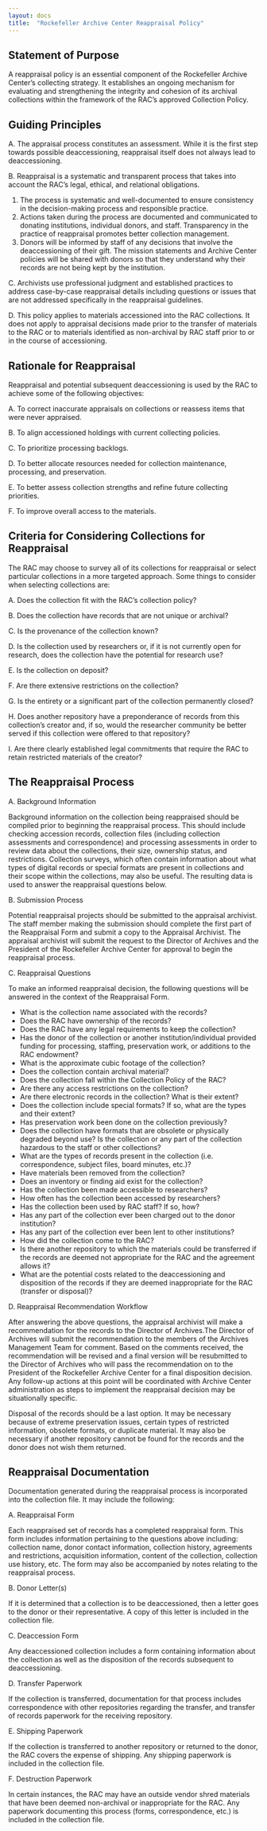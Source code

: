 ```yaml
---
layout: docs
title:  "Rockefeller Archive Center Reappraisal Policy"
---
```


## Statement of Purpose

A reappraisal policy is an essential component of the Rockefeller Archive Center’s collecting strategy. It establishes an ongoing mechanism for evaluating and strengthening the integrity and cohesion of its archival collections within the framework of the RAC’s approved Collection Policy.

## Guiding Principles

A.  The appraisal process constitutes an assessment. While it is the first step towards possible deaccessioning, reappraisal itself does not always lead to deaccessioning.

B.  Reappraisal is a systematic and transparent process that takes into account the RAC’s legal, ethical, and relational obligations.
1. The process is systematic and well-documented to ensure consistency in the decision-making process and responsible practice.
2. Actions taken during the process are documented and communicated to donating institutions, individual donors, and staff. Transparency in the practice of reappraisal promotes better collection management.
3. Donors will be informed by staff of any decisions that involve the deaccessioning of their gift. The mission statements and Archive Center policies will be shared with donors so that they understand why their records are not being kept by the institution.

C. Archivists use professional judgment and established practices to address case-by-case reappraisal details including questions or issues that are not addressed specifically in the reappraisal guidelines.

D. This policy applies to materials accessioned into the RAC collections. It does not apply to appraisal decisions made prior to the transfer of materials to the RAC or to materials identified as non-archival by RAC staff prior to or in the course of accessioning.

## Rationale for Reappraisal

Reappraisal and potential subsequent deaccessioning is used by the RAC to achieve some of the following objectives:

A.  To correct inaccurate appraisals on collections or reassess items
    that were never appraised.

B.  To align accessioned holdings with current collecting policies.

C.  To prioritize processing backlogs.

D.  To better allocate resources needed for collection maintenance,
    processing, and preservation.

E.  To better assess collection strengths and refine future collecting
    priorities.  

F.  To improve overall access to the materials.  

## Criteria for Considering Collections for Reappraisal

The RAC may choose to survey all of its collections for reappraisal or select particular collections in a more targeted approach. Some things to consider when selecting collections are:

A.  Does the collection fit with the RAC’s collection policy?

B.  Does the collection have records that are not unique or archival?

C.  Is the provenance of the collection known?

D.  Is the collection used by researchers or, if it is not currently open for research, does the collection have the potential for research use?

E.  Is the collection on deposit?

F.  Are there extensive restrictions on the collection?

G.  Is the entirety or a significant part of the collection permanently closed?

H.  Does another repository have a preponderance of records from this
    collection’s creator and, if so, would the researcher community be
    better served if this collection were offered to that repository?

I. Are there clearly established legal commitments that require the RAC to retain restricted materials of the creator?

## The Reappraisal Process

A.  Background Information

Background information on the collection being reappraised should be compiled prior to beginning the reappraisal process. This should include checking accession records, collection files (including collection assessments and correspondence) and processing assessments in order to review data about the collections, their size, ownership status, and restrictions. Collection surveys, which often contain information about what types of digital records or special formats are present in collections and their scope within the collections, may also be useful. The resulting data is used to answer the reappraisal questions below.

B.  Submission Process

Potential reappraisal projects should be submitted to the appraisal archivist. The staff member making the submission should complete the first part of the Reappraisal Form and submit a copy to the Appraisal Archivist. The appraisal archivist will submit the request to the Director of Archives and the President of the Rockefeller Archive Center for approval to begin the reappraisal process.

C. Reappraisal Questions

To make an informed reappraisal decision, the following questions will be answered in the context of the Reappraisal Form.
-   What is the collection name associated with the records?
-   Does the RAC have ownership of the records?
-   Does the RAC have any legal requirements to keep the collection?
-   Has the donor of the collection or another institution/individual
    provided funding for processing, staffing, preservation work, or
    additions to the RAC endowment?
-   What is the approximate cubic footage of the collection?
-   Does the collection contain archival material?
-   Does the collection fall within the Collection Policy of the RAC?
-   Are there any access restrictions on the collection?
-   Are there electronic records in the collection? What is their
    extent?
-   Does the collection include special formats? If so, what are the
    types and their extent?
-   Has preservation work been done on the collection previously?
-   Does the collection have formats that are obsolete or physically
    degraded beyond use? Is the collection or any part of the collection
    hazardous to the staff or other collections?
-   What are the types of records present in the collection (i.e.
    correspondence, subject files, board minutes, etc.)?
-   Have materials been removed from the collection?
-   Does an inventory or finding aid exist for the collection?
-   Has the collection been made accessible to researchers?
-   How often has the collection been accessed by researchers?
-   Has the collection been used by RAC staff? If so, how?
-   Has any part of the collection ever been charged out to the donor
    institution?
-   Has any part of the collection ever been lent to other institutions?
-   How did the collection come to the RAC?
-   Is there another repository to which the materials could be
    transferred if the records are deemed not appropriate for the RAC
    and the agreement allows it?
-   What are the potential costs related to the deaccessioning and
    disposition of the records if they are deemed inappropriate for the
    RAC (transfer or disposal)?

D. Reappraisal Recommendation Workflow

After answering the above questions, the appraisal archivist will make a recommendation for the records to the Director of Archives.The Director of Archives will submit the recommendation to the members of the Archives Management Team for comment. Based on the comments received, the recommendation will be revised and a final version will be resubmitted to the Director of Archives who will pass the recommendation on to the President of the Rockefeller Archive Center for a final disposition decision. Any follow-up actions at this point will be coordinated with Archive Center administration as steps to implement the reappraisal decision may be situationally specific.

Disposal of the records should be a last option. It may be necessary because of extreme preservation issues, certain types of restricted information, obsolete formats, or duplicate material. It may also be necessary if another repository cannot be found for the records and the donor does not wish them returned.

## Reappraisal Documentation

Documentation generated during the reappraisal process is incorporated into the collection file. It may include the following:

A. Reappraisal Form

Each reappraised set of records has a completed reappraisal form. This form includes information pertaining to the questions above including: collection name, donor contact information, collection history, agreements and restrictions, acquisition information, content of the collection, collection use history, etc. The form may also be accompanied by notes relating to the reappraisal process.

B. Donor Letter(s)

If it is determined that a collection is to be deaccessioned, then a letter goes to the donor or their representative. A copy of this letter is included in the collection file.

C. Deaccession Form

Any deaccessioned collection includes a form containing information about the collection as well as the disposition of the records subsequent to deaccessioning.

D. Transfer Paperwork

If the collection is transferred, documentation for that process includes correspondence with other repositories regarding the transfer, and transfer of records paperwork for the receiving
repository.

E. Shipping Paperwork

If the collection is transferred to another repository or returned to the donor, the RAC covers the expense of shipping. Any shipping paperwork is included in the collection file.

F. Destruction Paperwork

In certain instances, the RAC may have an outside vendor shred materials that have been deemed non-archival or inappropriate for the RAC. Any paperwork documenting this process (forms, correspondence, etc.) is included in the collection file.

